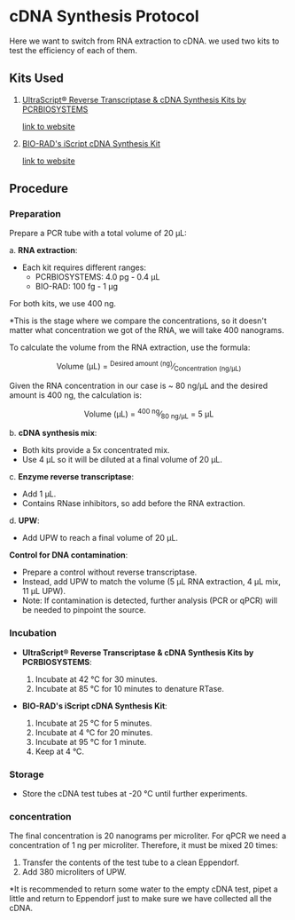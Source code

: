 # cDNA Synthesis Protocol
Here we want to switch from RNA extraction to cDNA.
we used two kits to test the efficiency of each of them.
## Kits Used
1. [UltraScript® Reverse Transcriptase & cDNA Synthesis Kits by PCRBIOSYSTEMS](../pdf%20protocols/PB30.11-UltraScript-cDNA-Synthesis-Kit-Manual.pdf)

    [link to website](https://pcrbio.com/row/products/cdna-synthesis/ultrascript-reverse-transcriptase/)
    

2. [BIO-RAD's iScript cDNA Synthesis Kit](../pdf%20protocols/bio%20rad%20cnda%20syn%20kit%20protocol.pdf)

    [link to website](https://www.bio-rad.com/en-il/product/iscript-cdna-synthesis-kit?ID=M87EWZESH)

## Procedure

### Preparation
Prepare a PCR tube with a total volume of 20 µL:

a. **RNA extraction**:

- Each kit requires different ranges: 
    - PCRBIOSYSTEMS: 4.0 pg - 0.4 µL
    - BIO-RAD: 100 fg - 1 µg

For both kits, we use 400 ng. 

*This is the stage where we compare the concentrations, so it doesn't matter what concentration we got of the RNA, we will take 400 nanograms.

To calculate the volume from the RNA extraction, use the formula:

<p align="center">
  Volume (µL) = <sup>Desired amount (ng)</sup>&frasl;<sub>Concentration (ng/µL)</sub>
</p>

Given the RNA concentration in our case is ~ 80 ng/µL and the desired amount is 400 ng, the calculation is:

<p align="center">
  Volume (µL) = <sup>400 ng</sup>&frasl;<sub>80 ng/µL</sub> = 5 µL
</p>


    
b. **cDNA synthesis mix**:

- Both kits provide a 5x concentrated mix.
- Use 4 µL so it will be diluted at a final volume of 20 µL.

c. **Enzyme reverse transcriptase**:

- Add 1 µL.
- Contains RNase inhibitors, so add before the RNA extraction.

d. **UPW**:

- Add UPW to reach a final volume of 20 µL.


**Control for DNA contamination**:

- Prepare a control without reverse transcriptase.
- Instead, add UPW to match the volume (5 µL RNA extraction, 4 µL mix, 11 µL UPW).
- Note: If contamination is detected, further analysis (PCR or qPCR) will be needed to pinpoint the source.

### Incubation
- **UltraScript® Reverse Transcriptase & cDNA Synthesis Kits by PCRBIOSYSTEMS**:
    1. Incubate at 42 °C for 30 minutes.
    2. Incubate at 85 °C for 10 minutes to denature RTase.

- **BIO-RAD's iScript cDNA Synthesis Kit**:
    1. Incubate at 25 °C for 5 minutes.
    2. Incubate at 4 °C for 20 minutes.
    3. Incubate at 95 °C for 1 minute.
    4. Keep at 4 °C.

### Storage
- Store the cDNA test tubes at -20 °C until further experiments.

### concentration
The final concentration is 20 nanograms per microliter. For qPCR we need a concentration of 1 ng per microliter. Therefore, it must be mixed 20 times:
1. Transfer the contents of the test tube to a clean Eppendorf.
2. Add 380 microliters of UPW.

*It is recommended to return some water to the empty cDNA test, pipet a little and return to Eppendorf just to make sure we have collected all the cDNA.